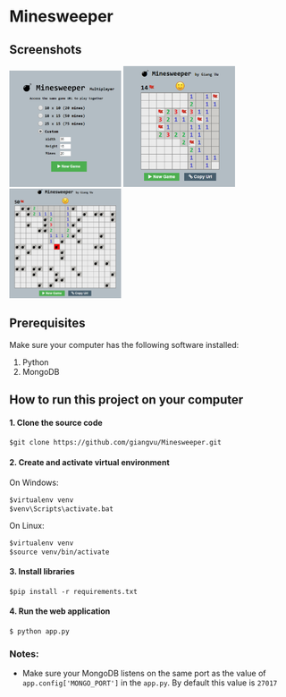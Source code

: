 # Minesweeper

## Screenshots

<img src="screenshots/home.png" alt="" width="200"/>

<img src="screenshots/game.png" alt="" width="200"/>

<img src="screenshots/game2.png" alt="" width="200"/>

## Prerequisites
Make sure your computer has the following software installed:
1. Python
2. MongoDB

## How to run this project on your computer

#### 1. Clone the source code
```
$git clone https://github.com/giangvu/Minesweeper.git
```

#### 2. Create and activate virtual environment
On Windows:
```
$virtualenv venv
$venv\Scripts\activate.bat
```

On Linux:
```
$virtualenv venv
$source venv/bin/activate
```

#### 3. Install libraries
```
$pip install -r requirements.txt
```

#### 4. Run the web application
```
$ python app.py
```

### Notes:
* Make sure your MongoDB listens on the same port as the value of `app.config['MONGO_PORT']` in the `app.py`. By default this value is `27017`

